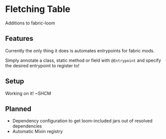 # Fletching Table
Additions to fabric-loom

## Features
Currently the only thing it does is automates entrypoints for fabric mods.

Simply annotate a class, static method or field with `@Entrypoint` and specify the desired entrypoint to register to!

## Setup
Working on it! ~SHCM

## Planned
 - Dependency configuration to get loom-included jars out of resolved dependencies
 - Automatic Mixin registry
